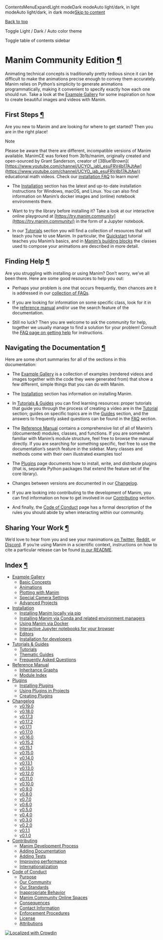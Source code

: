 ContentsMenuExpandLight modeDark modeAuto light/dark, in light modeAuto light/dark, in dark mode[Skip to content](https://docs.manim.community/en/stable/#furo-main-content)

[Back to top](https://docs.manim.community/en/stable/#)

Toggle Light / Dark / Auto color theme

Toggle table of contents sidebar

# Manim Community Edition [¶](https://docs.manim.community/en/stable/\#manim-community-edition "Link to this heading")

Animating technical concepts is traditionally pretty tedious since it can be
difficult to make the animations precise enough to convey them accurately.
Manim relies on Python’s simplicity to generate animations programmatically,
making it convenient to specify exactly how each one should run. Take a look
at the [Example Gallery](https://docs.manim.community/en/stable/examples.html) for some inspiration on how to
create beautiful images and videos with Manim.

## First Steps [¶](https://docs.manim.community/en/stable/\#first-steps "Link to this heading")

Are you new to Manim and are looking for where to get started? Then you are
in the right place!

Note

Please be aware that there are different, incompatible versions of Manim available.
ManimCE was forked from 3b1b/manim, originally created and open-sourced by Grant Sanderson, creator of \[3Blue1Brown\]( [https://www.youtube.com/channel/UCYO\_jab\_esuFRV4b17AJtAw](https://www.youtube.com/channel/UCYO_jab_esuFRV4b17AJtAw)) educational math videos.
Check our [installation FAQ](https://docs.manim.community/en/stable/faq/installation.html#different-versions)
to learn more!

- The [Installation](https://docs.manim.community/en/stable/installation.html) section has the latest and
up-to-date installation instructions for Windows, macOS, and Linux.
You can also find information on Manim’s docker images and (online)
notebook environments there.

- Want to try the library before installing it? Take a look at our
interactive online playground at [https://try.manim.community](https://try.manim.community/) in the form
of a Jupyter notebook.

- In our [Tutorials](https://docs.manim.community/en/stable/tutorials/index.html) section you will find a
collection of resources that will teach you how to use Manim. In particular,
the [Quickstart](https://docs.manim.community/en/stable/tutorials/quickstart.html) tutorial teaches you Manim’s basics,
and in [Manim’s building blocks](https://docs.manim.community/en/stable/tutorials/building_blocks.html) the classes used to compose
your animations are described in more detail.


## Finding Help [¶](https://docs.manim.community/en/stable/\#finding-help "Link to this heading")

Are you struggling with installing or using Manim? Don’t worry, we’ve all been
there. Here are some good resources to help you out:

- Perhaps your problem is one that occurs frequently, then chances are it is
addressed in our [collection of FAQs](https://docs.manim.community/en/stable/faq/index.html).

- If you are looking for information on some specific class, look for it
in the [reference manual](https://docs.manim.community/en/stable/reference.html) and/or use the search feature
of the documentation.

- Still no luck? Then you are welcome to ask the community for help, together
we usually manage to find a solution for your problem! Consult the
[FAQ page on getting help](https://docs.manim.community/en/stable/faq/help.html) for instructions.


## Navigating the Documentation [¶](https://docs.manim.community/en/stable/\#navigating-the-documentation "Link to this heading")

Here are some short summaries for all of the sections in this documentation:

- The [Example Gallery](https://docs.manim.community/en/stable/examples.html) is a collection of examples (rendered videos
and images together with the code they were generated from) that show a few different,
simple things that you can do with Manim.

- The [Installation](https://docs.manim.community/en/stable/installation.html) section has information on installing Manim.

- In [Tutorials & Guides](https://docs.manim.community/en/stable/tutorials_guides.html) you can find learning resources: proper
tutorials that guide you through the process of creating a video are in
the [Tutorial](https://docs.manim.community/en/stable/tutorials/index.html) section; guides on specific topics are in the
[Guides](https://docs.manim.community/en/stable/guides/index.html) section, and the answers to frequently asked questions
can be found in the [FAQ](https://docs.manim.community/en/stable/faq/index.html) section.

- The [Reference Manual](https://docs.manim.community/en/stable/reference.html) contains a comprehensive list of all of Manim’s
(documented) modules, classes, and functions. If you are somewhat familiar with Manim’s
module structure, feel free to browse the manual directly. If you are searching for
something specific, feel free to use the documentation’s search feature in the sidebar.
Many classes and methods come with their own illustrated examples too!

- The [Plugins](https://docs.manim.community/en/stable/plugins.html) page documents how to install, write, and distribute
plugins (that is, separate Python packages that extend the feature set of the core library).

- Changes between versions are documented in our [Changelog](https://docs.manim.community/en/stable/changelog.html).

- If you are looking into contributing to the development of Manim, you can find information
on how to get involved in our [Contributing](https://docs.manim.community/en/stable/contributing.html) section.

- And finally, the [Code of Conduct](https://docs.manim.community/en/stable/conduct.html) page has a formal description of
the rules you should abide by when interacting within our community.


## Sharing Your Work [¶](https://docs.manim.community/en/stable/\#sharing-your-work "Link to this heading")

We’d love to hear from you and see your manimations
[on Twitter](https://twitter.com/manim_community), [Reddit](https://www.reddit.com/r/manim/),
or [Discord](https://www.manim.community/discord/). If you’re using Manim in a scientific
context, instructions on how to cite a particular release can be found
[in our README](https://github.com/ManimCommunity/manim/blob/main/README.md).

## Index [¶](https://docs.manim.community/en/stable/\#index "Link to this heading")

- [Example Gallery](https://docs.manim.community/en/stable/examples.html)
  - [Basic Concepts](https://docs.manim.community/en/stable/examples.html#basic-concepts)
  - [Animations](https://docs.manim.community/en/stable/examples.html#animations)
  - [Plotting with Manim](https://docs.manim.community/en/stable/examples.html#plotting-with-manim)
  - [Special Camera Settings](https://docs.manim.community/en/stable/examples.html#special-camera-settings)
  - [Advanced Projects](https://docs.manim.community/en/stable/examples.html#advanced-projects)
- [Installation](https://docs.manim.community/en/stable/installation.html)
  - [Installing Manim locally via pip](https://docs.manim.community/en/stable/installation.html#installing-manim-locally-via-pip)
  - [Installing Manim via Conda and related environment managers](https://docs.manim.community/en/stable/installation.html#installing-manim-via-conda-and-related-environment-managers)
  - [Using Manim via Docker](https://docs.manim.community/en/stable/installation.html#using-manim-via-docker)
  - [Interactive Jupyter notebooks for your browser](https://docs.manim.community/en/stable/installation.html#interactive-jupyter-notebooks-for-your-browser)
  - [Editors](https://docs.manim.community/en/stable/installation.html#editors)
  - [Installation for developers](https://docs.manim.community/en/stable/installation.html#installation-for-developers)
- [Tutorials & Guides](https://docs.manim.community/en/stable/tutorials_guides.html)
  - [Tutorials](https://docs.manim.community/en/stable/tutorials/index.html)
  - [Thematic Guides](https://docs.manim.community/en/stable/guides/index.html)
  - [Frequently Asked Questions](https://docs.manim.community/en/stable/faq/index.html)
- [Reference Manual](https://docs.manim.community/en/stable/reference.html)
  - [Inheritance Graphs](https://docs.manim.community/en/stable/reference.html#inheritance-graphs)
  - [Module Index](https://docs.manim.community/en/stable/reference.html#module-index)
- [Plugins](https://docs.manim.community/en/stable/plugins.html)
  - [Installing Plugins](https://docs.manim.community/en/stable/plugins.html#installing-plugins)
  - [Using Plugins in Projects](https://docs.manim.community/en/stable/plugins.html#using-plugins-in-projects)
  - [Creating Plugins](https://docs.manim.community/en/stable/plugins.html#creating-plugins)
- [Changelog](https://docs.manim.community/en/stable/changelog.html)
  - [v0.19.0](https://docs.manim.community/en/stable/changelog/0.19.0-changelog.html)
  - [v0.18.0](https://docs.manim.community/en/stable/changelog/0.18.0-changelog.html)
  - [v0.17.3](https://docs.manim.community/en/stable/changelog/0.17.3-changelog.html)
  - [v0.17.2](https://docs.manim.community/en/stable/changelog/0.17.2-changelog.html)
  - [v0.17.1](https://docs.manim.community/en/stable/changelog/0.17.1-changelog.html)
  - [v0.17.0](https://docs.manim.community/en/stable/changelog/0.17.0-changelog.html)
  - [v0.16.0](https://docs.manim.community/en/stable/changelog/0.16.0-changelog.html)
  - [v0.15.2](https://docs.manim.community/en/stable/changelog/0.15.2-changelog.html)
  - [v0.15.1](https://docs.manim.community/en/stable/changelog/0.15.1-changelog.html)
  - [v0.15.0](https://docs.manim.community/en/stable/changelog/0.15.0-changelog.html)
  - [v0.14.0](https://docs.manim.community/en/stable/changelog/0.14.0-changelog.html)
  - [v0.13.1](https://docs.manim.community/en/stable/changelog/0.13.1-changelog.html)
  - [v0.13.0](https://docs.manim.community/en/stable/changelog/0.13.0-changelog.html)
  - [v0.12.0](https://docs.manim.community/en/stable/changelog/0.12.0-changelog.html)
  - [v0.11.0](https://docs.manim.community/en/stable/changelog/0.11.0-changelog.html)
  - [v0.10.0](https://docs.manim.community/en/stable/changelog/0.10.0-changelog.html)
  - [v0.9.0](https://docs.manim.community/en/stable/changelog/0.9.0-changelog.html)
  - [v0.8.0](https://docs.manim.community/en/stable/changelog/0.8.0-changelog.html)
  - [v0.7.0](https://docs.manim.community/en/stable/changelog/0.7.0-changelog.html)
  - [v0.6.0](https://docs.manim.community/en/stable/changelog/0.6.0-changelog.html)
  - [v0.5.0](https://docs.manim.community/en/stable/changelog/0.5.0-changelog.html)
  - [v0.4.0](https://docs.manim.community/en/stable/changelog/0.4.0-changelog.html)
  - [v0.3.0](https://docs.manim.community/en/stable/changelog/0.3.0-changelog.html)
  - [v0.2.0](https://docs.manim.community/en/stable/changelog/0.2.0-changelog.html)
  - [v0.1.1](https://docs.manim.community/en/stable/changelog/0.1.1-changelog.html)
  - [v0.1.0](https://docs.manim.community/en/stable/changelog/0.1.0-changelog.html)
- [Contributing](https://docs.manim.community/en/stable/contributing.html)
  - [Manim Development Process](https://docs.manim.community/en/stable/contributing/development.html)
  - [Adding Documentation](https://docs.manim.community/en/stable/contributing/docs.html)
  - [Adding Tests](https://docs.manim.community/en/stable/contributing/testing.html)
  - [Improving performance](https://docs.manim.community/en/stable/contributing/performance.html)
  - [Internationalization](https://docs.manim.community/en/stable/contributing/internationalization.html)
- [Code of Conduct](https://docs.manim.community/en/stable/conduct.html)
  - [Purpose](https://docs.manim.community/en/stable/conduct.html#purpose)
  - [Our Community](https://docs.manim.community/en/stable/conduct.html#our-community)
  - [Our Standards](https://docs.manim.community/en/stable/conduct.html#our-standards)
  - [Inappropriate Behavior](https://docs.manim.community/en/stable/conduct.html#inappropriate-behavior)
  - [Manim Community Online Spaces](https://docs.manim.community/en/stable/conduct.html#manim-community-online-spaces)
  - [Consequences](https://docs.manim.community/en/stable/conduct.html#consequences)
  - [Contact Information](https://docs.manim.community/en/stable/conduct.html#contact-information)
  - [Enforcement Procedures](https://docs.manim.community/en/stable/conduct.html#enforcement-procedures)
  - [License](https://docs.manim.community/en/stable/conduct.html#license)
  - [Attributions](https://docs.manim.community/en/stable/conduct.html#attributions)

[![Localized with Crowdin](https://docs.manim.community/en/stable/_images/crowdin-badge.svg)](https://translate.manim.community/)